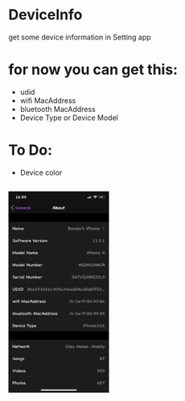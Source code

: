 # DeviceInfo
get some device information in Setting app

# for now you can get this:
- udid
- wifi MacAddress
- bluetooth MacAddress
- Device Type or Device Model

# To Do:
- Device color

## <img src= "IMG_5232.PNG" width="200" height = "400">
